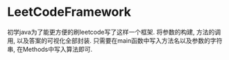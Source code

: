 # LeetCodeFramework
初学java为了能更方便的刷leetcode写了这样一个框架. 
将参数的构建, 方法的调用, 以及答案的可视化全部封装.
只需要在main函数中写入方法名以及参数的字符串, 在Methods中写入算法即可.
